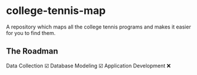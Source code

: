 # college-tennis-map
A repository which maps all the college tennis programs and makes it easier for you to find them.

## The Roadman

Data Collection  ☑️ 
Database Modeling  ☑️ 
Application Development ❌
